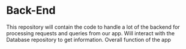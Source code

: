 # Back-End
This repository will contain the code to handle a lot of the backend for processing requests and queries from our app. Will interact with the Database repository to get information. Overall function of the app
